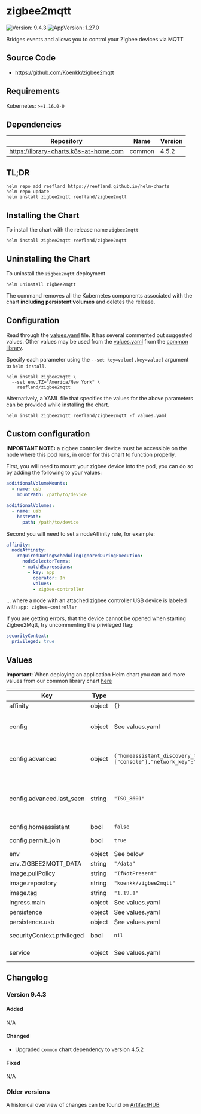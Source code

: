 # zigbee2mqtt

![Version: 9.4.3](https://img.shields.io/badge/Version-9.4.3-informational?style=flat-square) ![AppVersion: 1.27.0](https://img.shields.io/badge/AppVersion-1.27.0-informational?style=flat-square)

Bridges events and allows you to control your Zigbee devices via MQTT

## Source Code

* <https://github.com/Koenkk/zigbee2mqtt>

## Requirements

Kubernetes: `>=1.16.0-0`

## Dependencies

| Repository | Name | Version |
|------------|------|---------|
| https://library-charts.k8s-at-home.com | common | 4.5.2 |

## TL;DR

```console
helm repo add reefland https://reefland.github.io/helm-charts
helm repo update
helm install zigbee2mqtt reefland/zigbee2mqtt
```

## Installing the Chart

To install the chart with the release name `zigbee2mqtt`

```console
helm install zigbee2mqtt reefland/zigbee2mqtt
```

## Uninstalling the Chart

To uninstall the `zigbee2mqtt` deployment

```console
helm uninstall zigbee2mqtt
```

The command removes all the Kubernetes components associated with the chart **including persistent volumes** and deletes the release.

## Configuration

Read through the [values.yaml](./values.yaml) file. It has several commented out suggested values.
Other values may be used from the [values.yaml](https://github.com/reefland/helm-charts/blob/main/charts/library/common/values.yaml) from the [common library](https://github.com/k8s-at-home/library-charts/tree/main/charts/stable/common).

Specify each parameter using the `--set key=value[,key=value]` argument to `helm install`.

```console
helm install zigbee2mqtt \
  --set env.TZ="America/New York" \
    reefland/zigbee2mqtt
```

Alternatively, a YAML file that specifies the values for the above parameters can be provided while installing the chart.

```console
helm install zigbee2mqtt reefland/zigbee2mqtt -f values.yaml
```

## Custom configuration

**IMPORTANT NOTE:** a zigbee controller device must be accessible on the node where this pod runs, in order for this chart to function properly.

First, you will need to mount your zigbee device into the pod, you can do so by adding the following to your values:

```yaml
additionalVolumeMounts:
  - name: usb
    mountPath: /path/to/device

additionalVolumes:
  - name: usb
    hostPath:
      path: /path/to/device
```

Second you will need to set a nodeAffinity rule, for example:

```yaml
affinity:
  nodeAffinity:
    requiredDuringSchedulingIgnoredDuringExecution:
      nodeSelectorTerms:
      - matchExpressions:
        - key: app
          operator: In
          values:
          - zigbee-controller
```

... where a node with an attached zigbee controller USB device is labeled with `app: zigbee-controller`

If you are getting errors, that the device cannot be opened when starting Zigbee2Mqtt, try uncommenting the privileged flag:

```yaml
securityContext:
  privileged: true
```

## Values

**Important**: When deploying an application Helm chart you can add more values from our common library chart [here](https://github.com/reefland/helm-charts/tree/main/charts/library/common)

| Key | Type | Default | Description |
|-----|------|---------|-------------|
| affinity | object | `{}` | Affinity constraint rules to place the Pod on a specific node. [[ref]](https://kubernetes.io/docs/concepts/scheduling-eviction/assign-pod-node/#affinity-and-anti-affinity) |
| config | object | See values.yaml | zigbee2mqtt configuration settings. This will be copied into the container's persistent storage at first run only. Further configuration should be done in the application itself! See [project documentation](https://www.zigbee2mqtt.io/information/configuration.html) for more information. |
| config.advanced | object | `{"homeassistant_discovery_topic":"homeassistant","homeassistant_status_topic":"homeassistant/status","last_seen":"ISO_8601","log_level":"info","log_output":["console"],"network_key":"GENERATE"}` |  port: /dev/serial/by-id/usb-dresden_elektronik_ingenieurtechnik_GmbH_ConBee_II_DE2400981-if00 Optional: adapter type, not needed unless you are experiencing problems (options: zstack, deconz) adapter: deconz |
| config.advanced.last_seen | string | `"ISO_8601"` |  default: 11 channel: 11 Optional: Baudrate for serial port (default: 115200 for Z-Stack, 38400 for Deconz) baudrate: 38400 Optional: RTS / CTS Hardware Flow Control for serial port (default: false) rtscts: true Optional: Add a last_seen attribute to MQTT messages, contains date/time of last Zigbee message possible values are: disable (default), ISO_8601, ISO_8601_local, epoch (default: disable) |
| config.homeassistant | bool | `false` |  Home Assistant integration (MQTT discovery) |
| config.permit_join | bool | `true` |  WARNING: Disable this after all devices have been paired! (default: false) Note: this will be controllable in the UI |
| env | object | See below | environment variables. See [image docs](https://www.zigbee2mqtt.io/information/configuration.html#override-via-environment-variables) for more details. |
| env.ZIGBEE2MQTT_DATA | string | `"/data"` | Set the data folder for Zigbee2MQTT. |
| image.pullPolicy | string | `"IfNotPresent"` | image pull policy |
| image.repository | string | `"koenkk/zigbee2mqtt"` | image repository |
| image.tag | string | `"1.19.1"` | image tag |
| ingress.main | object | See values.yaml | Enable and configure ingress settings for the chart under this key. |
| persistence | object | See values.yaml | Configure persistence settings for the chart under this key. |
| persistence.usb | object | See values.yaml | Configure a hostPathMount to mount a USB device in the container. |
| securityContext.privileged | bool | `nil` | Privileged securityContext may be required if USB controller is accessed directly through the host machine |
| service | object | See values.yaml | Configures service settings for the chart. Normally this does not need to be modified. |

## Changelog

### Version 9.4.3

#### Added

N/A

#### Changed

* Upgraded `common` chart dependency to version 4.5.2

#### Fixed

N/A

### Older versions

A historical overview of changes can be found on [ArtifactHUB](https://artifacthub.io/packages/helm/k8s-at-home/zigbee2mqtt?modal=changelog)
